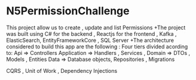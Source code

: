 # N5PermissionChallenge
This project allow us to create , update and list Permissions
+The project was built using C# for the backend , Reactjs for the frontend , Kafka , ElasticSearch, EntityFrameworkCore , SQL Server
+The architecture considered to build this app are the following :
  Four tiers divided acording to: 
  Api => Controllers
  Application => Handlers , Services ,
  Domain => DTOs , Models , Entities
  Data => Database objects, Repositories , Migrations

  CQRS , Unit of Work , Dependency Injections 

